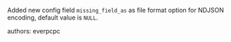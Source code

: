 Added new config field `missing_field_as` as file format option for NDJSON encoding, default value is `NULL`.

authors: everpcpc
